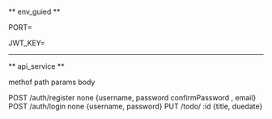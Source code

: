 ** env_guied **

PORT=

JWT_KEY=

------

** api_service **

methof                path              params      body

POST                /auth/register      none        {username, password confirmPassword , email}
POST                /auth/login         none        {username, password}
PUT                 /todo/              :id         {title, duedate}